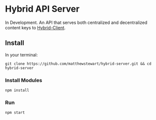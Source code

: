 # Hybrid API Server
In Development. An API that serves both centralized and decentralized content keys to [Hybrid-Client](https://github.com/matthewstewart/hybrid-client).

## Install
In your terminal:
```
git clone https://github.com/matthewstewart/hybrid-server.git && cd hybrid-server
```

### Install Modules
```
npm install
```

### Run
```
npm start
```
